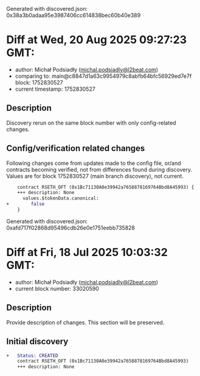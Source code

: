 Generated with discovered.json: 0x38a3b0adaa95e3987406cc614838bec60b40e389

# Diff at Wed, 20 Aug 2025 09:27:23 GMT:

- author: Michał Podsiadły (<michal.podsiadly@l2beat.com>)
- comparing to: main@c8847d1a63c9954979c8abfb64bfc56929ed7e7f block: 1752830527
- current timestamp: 1752830527

## Description

Discovery rerun on the same block number with only config-related changes.

## Config/verification related changes

Following changes come from updates made to the config file,
or/and contracts becoming verified, not from differences found during
discovery. Values are for block 1752830527 (main branch discovery), not current.

```diff
    contract RSETH_OFT (0x1Bc71130A0e39942a7658878169764Bbd8A45993) {
    +++ description: None
      values.$tokenData.canonical:
+        false
    }
```

Generated with discovered.json: 0xafd717f02868d95496cdb26e0e1751eebb735828

# Diff at Fri, 18 Jul 2025 10:03:32 GMT:

- author: Michał Podsiadły (<michal.podsiadly@l2beat.com>)
- current block number: 33020590

## Description

Provide description of changes. This section will be preserved.

## Initial discovery

```diff
+   Status: CREATED
    contract RSETH_OFT (0x1Bc71130A0e39942a7658878169764Bbd8A45993)
    +++ description: None
```

